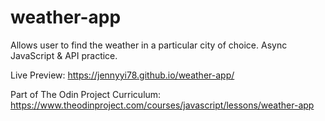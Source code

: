# weather-app
Allows user to find the weather in a particular city of choice. Async JavaScript & API practice. 

Live Preview: https://jennyyi78.github.io/weather-app/

Part of The Odin Project Curriculum: https://www.theodinproject.com/courses/javascript/lessons/weather-app